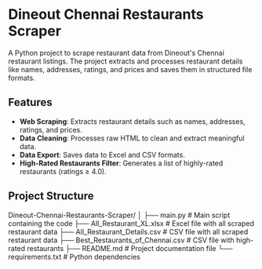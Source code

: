 # Dineout Chennai Restaurants Scraper

A Python project to scrape restaurant data from Dineout's Chennai restaurant listings. The project extracts and processes restaurant details like names, addresses, ratings, and prices and saves them in structured file formats.

## Features

- **Web Scraping**: Extracts restaurant details such as names, addresses, ratings, and prices.
- **Data Cleaning**: Processes raw HTML to clean and extract meaningful data.
- **Data Export**: Saves data to Excel and CSV formats.
- **High-Rated Restaurants Filter**: Generates a list of highly-rated restaurants (ratings ≥ 4.0).

## Project Structure

Dineout-Chennai-Restaurants-Scraper/ │ ├── main.py # Main script containing the code ├── All_Restaurant_XL.xlsx # Excel file with all scraped restaurant data ├── All_Restaurant_Details.csv # CSV file with all scraped restaurant data ├── Best_Restaurants_of_Chennai.csv # CSV file with high-rated restaurants ├── README.md # Project documentation file └── requirements.txt # Python dependencies
